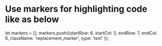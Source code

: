 # Use markers for highlighting code like as below
let markers = [];
markers.push({startRow: 6, startCol: 5, endRow: 7, endCol: 6, className: 'replacement_marker', type: 'text' });